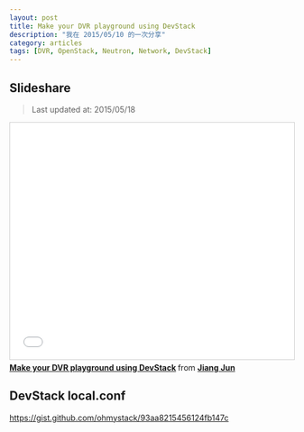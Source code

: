```yaml
---
layout: post
title: Make your DVR playground using DevStack
description: "我在 2015/05/10 的一次分享"
category: articles
tags: [DVR, OpenStack, Neutron, Network, DevStack]
---
```


## Slideshare

> Last updated at: 2015/05/18

<iframe src="//www.slideshare.net/slideshow/embed_code/key/67l5VSWOWgWuKd" width="510" height="420" frameborder="0" marginwidth="0" marginheight="0" scrolling="no" style="border:1px solid #CCC; border-width:1px; margin-bottom:5px; max-width: 100%;" allowfullscreen> </iframe> <div style="margin-bottom:5px"> <strong> <a href="//www.slideshare.net/jiangjun1990/make-your-dvr-playground-using-devstack" title="Make your DVR playground using DevStack" target="_blank">Make your DVR playground using DevStack</a> </strong> from <strong><a href="//www.slideshare.net/jiangjun1990" target="_blank">Jiang Jun</a></strong> </div>

## DevStack local.conf

https://gist.github.com/ohmystack/93aa8215456124fb147c
